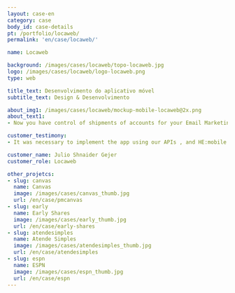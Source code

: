 ```yaml
---
layout: case-en
category: case
body_id: case-details
pt: /portfolio/locaweb/
permalink: 'en/case/locaweb/'

name: Locaweb

background: /images/cases/locaweb/topo-locaweb.jpg
logo: /images/cases/locaweb/logo-locaweb.png
type: web

title_text: Desenvolvimento do aplicativo móvel
subtitle_text: Design & Desenvolvimento

about_img1: /images/cases/locaweb/mockup-mobile-locaweb@2x.png
about_text1:
- Now you have control of shipments of accounts for your Email Marketing. You can check the performance of your campaigns without turning on the computer , anywhere .

customer_testimony:
- It was necessary to implement the app using our APIs , and HE:mobile accomplished this almost without questioning us Because of the work of HE:Mobile, now we can accelerate our backlog, and the experience with mobile devices was instrumental in achieving the results we expected

customer_name: Julio Shnaider Gejer
customer_role: Locaweb

other_projetcs:
- slug: canvas
  name: Canvas
  image: /images/cases/canvas_thumb.jpg
  url: /en/case/pmcanvas
- slug: early
  name: Early Shares
  image: /images/cases/early_thumb.jpg
  url: /en/case/early-shares
- slug: atendesimples
  name: Atende Simples
  image: /images/cases/atendesimples_thumb.jpg
  url: /en/case/atendesimples
- slug: espn
  name: ESPN
  image: /images/cases/espn_thumb.jpg
  url: /en/case/espn
---
```

